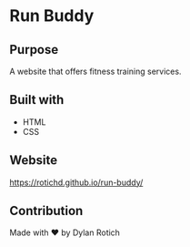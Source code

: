 # Run Buddy

## Purpose
A website that offers fitness training services. 

## Built with
* HTML
* CSS

## Website
https://rotichd.github.io/run-buddy/

## Contribution
Made with ❤ by Dylan Rotich
